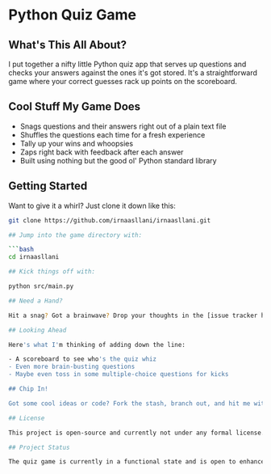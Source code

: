 # Python Quiz Game

## What's This All About?

I put together a nifty little Python quiz app that serves up questions and checks your answers against the ones it's got stored. It's a straightforward game where your correct guesses rack up points on the scoreboard.

## Cool Stuff My Game Does

- Snags questions and their answers right out of a plain text file
- Shuffles the questions each time for a fresh experience
- Tally up your wins and whoopsies
- Zaps right back with feedback after each answer
- Built using nothing but the good ol' Python standard library

## Getting Started

Want to give it a whirl? Just clone it down like this:
```bash
git clone https://github.com/irnaasllani/irnaasllani.git

## Jump into the game directory with:

```bash
cd irnaasllani

## Kick things off with:

python src/main.py

## Need a Hand?

Hit a snag? Got a brainwave? Drop your thoughts in the [issue tracker here](URL to your repository issues page) or shoot me an email at [irna.asllani@gmail.com].

## Looking Ahead

Here's what I'm thinking of adding down the line:

- A scoreboard to see who's the quiz whiz
- Even more brain-busting questions
- Maybe even toss in some multiple-choice questions for kicks

## Chip In!

Got some cool ideas or code? Fork the stash, branch out, and hit me with a pull request. Let's make it even better together.

## License

This project is open-source and currently not under any formal license. Access to the source code is granted on a case-by-case basis. Please contact me (irna.asllani@gmail.com) to request access or more information.

## Project Status

The quiz game is currently in a functional state and is open to enhancements and bug fixes.
